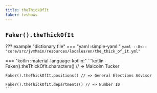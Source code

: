 ```yaml
---
title: theThickOfIt
faker: tvshows
---
```


## `Faker().theThickOfIt`

??? example "dictionary file"
    === "yaml :simple-yaml:"
        ```yaml
        --8<-- "core/src/jvmMain/resources/locales/en/the_thick_of_it.yml"
        ```

=== "kotlin :material-language-kotlin:"
    ```kotlin
    Faker().theThickOfIt.characters() // => Malcolm Tucker

    Faker().theThickOfIt.positions() // => General Elections Advisor

    Faker().theThickOfIt.departments() // => Number 10
    ```
